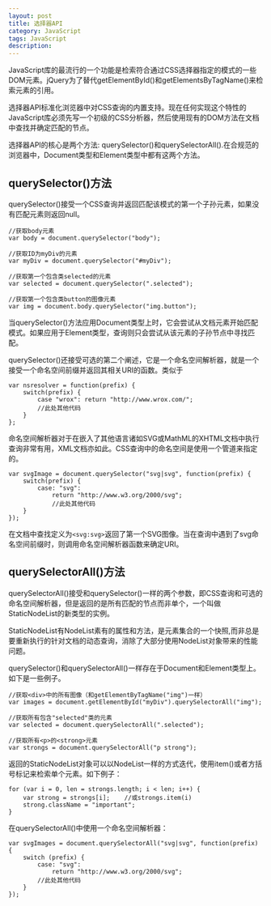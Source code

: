 ```yaml
---
layout: post
title: 选择器API
category: JavaScript
tags: JavaScript
description: 
---
```

JavaScript库的最流行的一个功能是检索符合通过CSS选择器指定的模式的一些DOM元素。jQuery为了替代getElementById()和getElementsByTagName()来检索元素的引用。

选择器API标准化浏览器中对CSS查询的内置支持。现在任何实现这个特性的JavaScript库必须先写一个初级的CSS分析器，然后使用现有的DOM方法在文档中查找并确定匹配的节点。

选择器API的核心是两个方法: querySelector()和querySelectorAll().在合规范的浏览器中，Document类型和Element类型中都有这两个方法。

## querySelector()方法

querySelector()接受一个CSS查询并返回匹配该模式的第一个子孙元素，如果没有匹配元素则返回null。

```
//获取body元素
var body = document.querySelector("body");

//获取ID为myDiv的元素
var myDiv = document.querySelector("#myDiv");

//获取第一个包含类selected的元素
var selected = document.querySelector(".selected");

//获取第一个包含类button的图像元素
var img = document.body.querySelector("img.button");
```
当querySelector()方法应用Document类型上时，它会尝试从文档元素开始匹配模式。如果应用于Element类型，查询则只会尝试从该元素的子孙节点中寻找匹配。

querySelector()还接受可选的第二个阐述，它是一个命名空间解析器，就是一个接受一个命名空间前缀并返回其相关URI的函数。类似于

```
var nsresolver = function(prefix) {
    switch(prefix) {
        case "wrox": return "http://www.wrox.com/";
        //此处其他代码
    }
};
```
命名空间解析器对于在嵌入了其他语言诸如SVG或MathML的XHTML文档中执行查询非常有用，XML文档亦如此。CSS查询中的命名空间是使用一个管道来指定的。

```
var svgImage = document.querySelector("svg|svg", function(prefix) {
    switch(prefix) {
        case: "svg":
            return "http://www.w3.org/2000/svg";
            //此处其他代码
    }
});
```
在文档中查找定义为`<svg:svg>`返回了第一个SVG图像。当在查询中遇到了svg命名空间前缀时，则调用命名空间解析器函数来确定URI。

## querySelectorAll()方法

querySelectorAll()接受和querySelector()一样的两个参数，即CSS查询和可选的命名空间解析器，但是返回的是所有匹配的节点而非单个，一个叫做StaticNodeList的新类型的实例。

StaticNodeList有NodeList素有的属性和方法，是元素集合的一个快照,而非总是要重新执行的针对文档的动态查询，消除了大部分使用NodeList对象带来的性能问题。

querySelector()和querySelectorAll()一样存在于Document和Element类型上。如下是一些例子。

```
//获取<div>中的所有图像（和getElementByTagName("img")一样）
var images = document.getElementById("myDiv").querySelectorAll("img");

//获取所有包含"selected"类的元素
var selected = document.querySelectorAll(".selected");

//获取所有<p>的<strong>元素
var strongs = document.querySelectorAll("p strong");
```
返回的StaticNodeList对象可以以NodeList一样的方式迭代，使用item()或者方括号标记来检索单个元素。如下例子：

```
for (var i = 0, len = strongs.length; i < len; i++) {
    var strong = strongs[i];    //或strongs.item(i)
    strong.className = "important";
}
```
在querySelectorAll()中使用一个命名空间解析器：

```
var svgImages = document.querySelectorAll("svg|svg", function(prefix) {
    switch (prefix) {
        case: "svg":
            return "http://www.w3.org/2000/svg";
        //此处其他代码
    }
});
```



